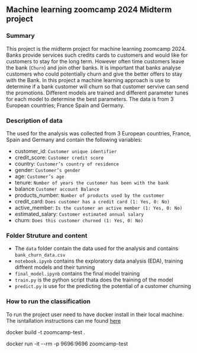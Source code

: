 ## Machine learning zoomcamp 2024 Midterm project

### Summary
This project is the midterm project for machine learning zoomcamp 2024. Banks provide services such credits cards to customers and would like for customers to stay for the long term. However often time customers leave the bank (`Churn`) and join other banks. It is important that banks analyse customers who could potentially churn and give the better offers to stay with the Bank.
In this project a machine learning approach is use to determine if a bank customer will churn so that customer servive can send the promotions. Different models are trained and different parameter tunes for each model to determine the best parameters. The data is from 3 European countries; France Spain and Germany. 

### Description of data
The used for the analysis was collected from 3 European countries, France, Spain and Germany and contain the following variables:

- customer_id:	`Customer unique identifier`
- credit_score:	`Customer credit score`
- country:	`Customer’s country of residence`
- gender:	`Customer’s gender`
- age:	`Customer’s age`
- tenure:	`Number of years the customer has been with the bank`
- balance	`Customer account Balance`
- products_number:	`Number of products used by the customer`
- credit_card:	`Does customer has a credit card (1: Yes, 0: No)`
- active_member:	`Is the customer an active member (1: Yes, 0: No)`
- estimated_salary:	`Customer estimated annual salary`
- churn:	`Does this customer churned (1: Yes, 0: No)`

### Folder Struture and content
- The `data` folder contain the data used for the analysis and contains `bank_churn_data.csv`
- `notebook.ipynb` contains the exploratory data analysis (EDA), training diffrent models and their tunning
- `final_model.ipynb` contains the final model training
- `train.py` is the python script thata does the training of the model
- `predict.py` is use for the predicting the potential of a customer churning


### How to run the classification
To run the project user need to have docker install in their local machine. The isntallation instructions can me found [here](https://docs.docker.com/get-started/get-docker/) 

docker build -t zoomcamp-test .


docker run -it --rm -p 9696:9696 zoomcamp-test